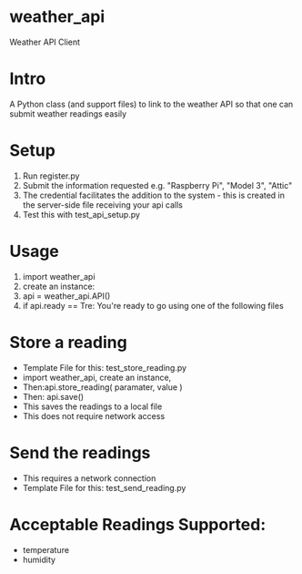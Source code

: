 # weather_api

Weather API Client

# Intro
A Python class (and support files) to link to the weather API so that one can submit weather readings easily

# Setup
1. Run register.py
2. Submit the information requested e.g. "Raspberry Pi",  "Model 3", "Attic"
3. The credential facilitates the addition to the system - this is created in the server-side file receiving your api calls
4. Test this with test_api_setup.py

# Usage
1. import weather_api
2. create an instance:
3. api = weather_api.API()
4. if api.ready == Tre: You're ready to go using one of the following files

# Store a reading
- Template File for this:  test_store_reading.py
- import weather_api, create an instance, 
- Then:api.store_reading( paramater, value )
- Then: api.save()
-   This saves the readings to a local file
-   This does not require network access

# Send the readings
- This requires a network connection
- Template File for this: test_send_reading.py


# Acceptable Readings Supported:
- temperature
- humidity
